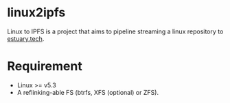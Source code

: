 # linux2ipfs

Linux to IPFS is a project that aims to pipeline streaming a linux repository to [estuary.tech](https://estuary.tech/).

# Requirement

- Linux >= v5.3
- A reflinking-able FS (btrfs, XFS (optional) or ZFS).
